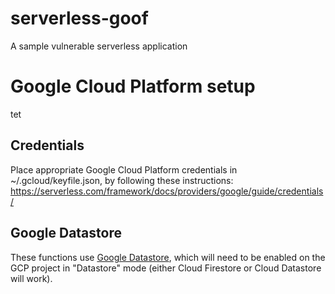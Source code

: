 # serverless-goof
A sample vulnerable serverless application

# Google Cloud Platform setup
tet 
## Credentials

Place appropriate Google Cloud Platform credentials in ~/.gcloud/keyfile.json,
by following these instructions: https://serverless.com/framework/docs/providers/google/guide/credentials/

## Google Datastore

These functions use [Google Datastore](https://cloud.google.com/datastore/), which will need to be enabled
on the GCP project in "Datastore" mode (either Cloud Firestore or Cloud Datastore will work).
